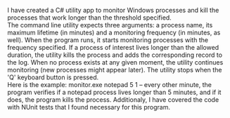 I have created a C# utility app to monitor Windows processes and kill the processes that work longer than the threshold specified.   
The command line utility expects three arguments: a process name, its maximum lifetime (in minutes) and a monitoring frequency (in minutes, as well). When the program runs, it starts monitoring processes with the frequency specified. If a process of interest lives longer than the allowed duration, the utility kills the process and adds the corresponding record to the log. When no process exists at any given moment, the utility continues monitoring (new processes might appear later). The utility stops when the 'Q' keyboard button is pressed.  
Here is the example: monitor.exe notepad 5 1 – every other minute, the program verifies if a notepad process lives longer than 5 minutes, and if it does, the program kills the process. Additionaly, I have covered the code with NUnit tests that I found necessary for this program. 
